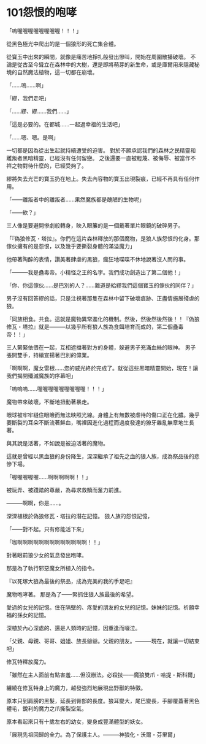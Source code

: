 # 101怨恨的咆哮

「嗚喔喔喔喔喔喔喔喔！！！」

從黑色極光中爬出的是一個狼形的死亡集合體。

從寶玉中出來的瞬間，就像是痛苦地掙扎般發出慘叫，開始在周圍散播破壞。
不論是從古至今聳立在森林中的大樹，還是即將萌芽的新生命，或是庫爾用來隱藏秘境的自然魔法植物，這一切都在崩壞。

「......嗚......啊」

「繆，我們走吧」

「......繆、繆......我們......」

「這是必要的。在都城......一起過幸福的生活吧」

「......嗯、嗯。是啊」

一切都是因為從出生起就持續遭受的迫害。
對於不願承認我們的森林之民精靈和離叛者黑暗精靈，已經沒有任何留戀。
之後還要一直被輕蔑、被侮辱、被當作不祥之物對待什麼的，已經受夠了。

繆將失去光芒的寶玉扔在地上。失去內容物的寶玉出現裂痕，已經不再具有任何作用。

「——離叛者中的離叛者......果然魔族都是醜陋的生物呢」

「——欸？」

三人像是要避開慘劇般轉身，映入眼簾的是一個戴著單片眼鏡的破碎男子。

「『偽狼修瓦・塔拉』。你們在這片森林釋放的那個魔物，是狼人族怨恨的化身。那傢伙擁有的是怨恨，以及幾乎要撕裂身體的滿溢魔力」

他帶著陶醉的表情，讚美著肆虐的黑狼，瘋狂地喋喋不休地說著沒人問的事。

「———我是蠱毒帝。小精怪之王的名字。我們成功創造出了第二個他！」

「你、你這傢伙......是巴別的人？......難道是給繆我們這個寶玉的傢伙的同伴？」

男子沒有回答繆的話，只是注視著那隻在森林中留下破壞痕跡、正盡情施展殘虐的狼。

「同族相食。共食。這就是魔物異常進化的機制。然後，然後然後然後！！『偽狼修瓦・塔拉』就是———以幾乎所有狼人族為食餌培育而成的，第二個蠱毒帝！！」

三人緊緊依偎在一起，互相遮擋著對方的身體，躲避男子充滿血絲的眼神。
男子張開雙手，持續宣揚著巴別的偉業。

「啊啊啊，魔女雷根......您的威光終於完成了。就從這些黑暗精靈開始，現在！讓我們揭開殲滅魔族的序幕吧」

「嗚嗚嗚......喔喔喔喔喔喔喔喔喔！！！」

魔物帶來破壞，不斷地扭動著暴走。

眼球被牢牢縫住眼瞼而無法映照光線。身體上有無數被虐待的傷口正在化膿。幾乎要斷裂的耳朵不斷流著鮮血，嘴裡因進化過程而過度發達的獠牙雜亂無章地生長著。

與其說是活著，不如說是被迫活著的魔物。

這就是曾經以黑血狼的身份降生，深深繼承了祖先之血的狼人族，成為祭品後的悲慘下場。

「喔喔喔喔喔......啊啊啊啊啊！！」

被玩弄、被踐踏的尊嚴，為尋求救贖而奮力前進。

———啊啊，你是......。

深深植根於偽狼修瓦・塔拉的潛在記憶。
狼人族的怨恨記憶，

「——對不起。只有修能活下來」

「咖啊啊啊啊啊啊啊啊啊啊啊啊啊！！」

對著眼前狼少女的氣息發出咆哮。

那是為了執行邪惡魔女所植入的指令。

『以死塚大狼為最後的祭品，成為完美的我的手足吧』

魔物咆哮著。
那是為了——緊抓住狼人族最後的希望。

愛過的女兒的記憶。住在隔壁的、疼愛的朋友的女兒的記憶。妹妹的記憶。祈願幸福的孫女的記憶。

深植於內心深處的、還是人類時的記憶，因重逢而啜泣。

「父親、母親、哥哥、姐姐、族長爺爺。父親的朋友。———現在，就讓一切結束吧」

修瓦特釋放魔力。

「雖然在主人面前有點害羞......但沒辦法。必殺技——魔狼雙爪・哈提・斯科爾」

纏繞在修瓦特身上的魔力，越發強烈地展現出野獸的特徵。

原本只到肩膀的黑髮，延長到臀部的長度。狼耳變大，尾巴變長，手腳覆蓋著黑色體毛，銳利的魔力之爪撕裂空氣。

原本看起來只有十歲左右的幼女，變身成豐滿體型的妖女。

「展現先祖回歸的全力。為了保護主人。———神狼化・沃爾・芬里爾」